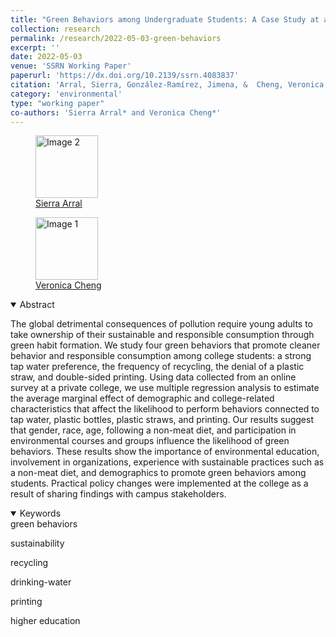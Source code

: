 ```yaml
---
title: "Green Behaviors among Undergraduate Students: A Case Study at a Private College in New York City"
collection: research
permalink: /research/2022-05-03-green-behaviors
excerpt: ''
date: 2022-05-03
venue: 'SSRN Working Paper'
paperurl: 'https://dx.doi.org/10.2139/ssrn.4083837'
citation: 'Arral, Sierra, González-Ramírez, Jimena, &  Cheng, Veronica (2022). &quot;Green Behaviors among Undergraduate Students: A Case Study at a Private College in New York City.&quot; <i>SSRN Working Paper</i>.'
category: 'environmental'
type: "working paper"
co-authors: 'Sierra Arral* and Veronica Cheng*'
---
```


<body>
<div class="image-container">
        <figure>
            <img src="/images/co-authors/sierra_arral.png" alt="Image 2" width="100" height="auto">
            <figcaption><a href="https://www.linkedin.com/in/sierra-arral/" target="_blank">Sierra Arral</a></figcaption>
        </figure>
        <figure>
            <img src="/images/co-authors/veronica_cheng.png" alt="Image 1" width="100" height="auto">
            <figcaption><a href="https://www.linkedin.com/in/veronica-cheng/" target="_blank">Veronica Cheng</a></figcaption>
        </figure>
        <!-- Add more images as needed -->
    </div>
</body>


<details open>
<summary>
Abstract
</summary>

<p>
The global detrimental consequences of pollution require young adults to take ownership of their sustainable and responsible consumption through green habit formation. We study four green behaviors that promote cleaner behavior and responsible consumption among college students: a strong tap water preference, the frequency of recycling, the denial of a plastic straw, and double-sided printing. Using data collected from an online survey at a private college, we use multiple regression analysis to estimate the average marginal effect of demographic and college-related characteristics that affect the likelihood to perform behaviors connected to tap water, plastic bottles, plastic straws, and printing. Our results suggest that gender, race, age, following a non-meat diet, and participation in environmental courses and groups influence the likelihood of green behaviors. These results show the importance of environmental education, involvement in organizations, experience with sustainable practices such as a non-meat diet, and demographics to promote green behaviors among students. Practical policy changes were implemented at the college as a result of sharing findings with campus stakeholders.
</p>

</details>

<details open>
<summary>
Keywords
</summary>
green behaviors<br>

sustainability <br>

recycling <br>

drinking-water <br>

printing <br>

higher education <br>

<br>

</details>

